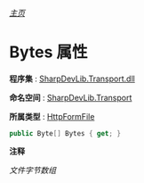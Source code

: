 ###### [主页](./Index.md "主页")

# Bytes 属性

**程序集** : [SharpDevLib.Transport.dll](./SharpDevLib.Transport.assembly.md "SharpDevLib.Transport.dll")

**命名空间** : [SharpDevLib.Transport](./SharpDevLib.Transport.namespace.md "SharpDevLib.Transport")

**所属类型** : [HttpFormFile](./SharpDevLib.Transport.HttpFormFile.md "HttpFormFile")

``` csharp
public Byte[] Bytes { get; }
```

**注释**

*文件字节数组*



